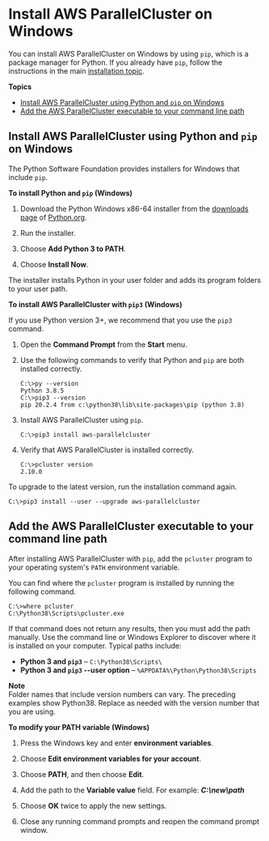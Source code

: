 # Install AWS ParallelCluster on Windows<a name="install-windows"></a>

You can install AWS ParallelCluster on Windows by using `pip`, which is a package manager for Python\. If you already have `pip`, follow the instructions in the main [installation topic](install.md)\.

**Topics**
+ [Install AWS ParallelCluster using Python and `pip` on Windows](#install-windows-pip)
+ [Add the AWS ParallelCluster executable to your command line path](#install-windows-path)

## Install AWS ParallelCluster using Python and `pip` on Windows<a name="install-windows-pip"></a>

The Python Software Foundation provides installers for Windows that include `pip`\.

**To install Python and `pip` \(Windows\)**

1. Download the Python Windows x86\-64 installer from the [downloads page](https://www.python.org/downloads/windows/) of [Python\.org](https://www.python.org)\.

1. Run the installer\.

1. Choose **Add Python 3 to PATH**\.

1. Choose **Install Now**\.

The installer installs Python in your user folder and adds its program folders to your user path\.

**To install AWS ParallelCluster with `pip3` \(Windows\)**

If you use Python version 3\+, we recommend that you use the `pip3` command\.

1. Open the **Command Prompt** from the **Start** menu\.

1. Use the following commands to verify that Python and `pip` are both installed correctly\.

   ```
   C:\>py --version
   Python 3.8.5
   C:\>pip3 --version
   pip 20.2.4 from c:\python38\lib\site-packages\pip (python 3.8)
   ```

1. Install AWS ParallelCluster using `pip`\.

   ```
   C:\>pip3 install aws-parallelcluster
   ```

1. Verify that AWS ParallelCluster is installed correctly\.

   ```
   C:\>pcluster version
   2.10.0
   ```

To upgrade to the latest version, run the installation command again\.

```
C:\>pip3 install --user --upgrade aws-parallelcluster
```

## Add the AWS ParallelCluster executable to your command line path<a name="install-windows-path"></a>

After installing AWS ParallelCluster with `pip`, add the `pcluster` program to your operating system's `PATH` environment variable\.

You can find where the `pcluster` program is installed by running the following command\.

```
C:\>where pcluster
C:\Python38\Scripts\pcluster.exe
```

If that command does not return any results, then you must add the path manually\. Use the command line or Windows Explorer to discover where it is installed on your computer\. Typical paths include:
+ **Python 3 and `pip3`** – `C:\Python38\Scripts\`
+ **Python 3 and `pip3` \-\-user option** – `%APPDATA%\Python\Python38\Scripts`

**Note**  
Folder names that include version numbers can vary\. The preceding examples show Python38\. Replace as needed with the version number that you are using\.

**To modify your PATH variable \(Windows\)**

1. Press the Windows key and enter **environment variables**\.

1. Choose **Edit environment variables for your account**\.

1. Choose **PATH**, and then choose **Edit**\.

1. Add the path to the **Variable value** field\. For example: ***C:\\new\\path***

1. Choose **OK** twice to apply the new settings\.

1. Close any running command prompts and reopen the command prompt window\.